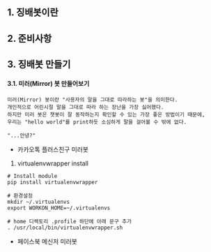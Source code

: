 ## 1. 징배봇이란

## 2. 준비사항

## 3. 징배봇 만들기

#### 3.1. 미러(Mirror) 봇 만들어보기
```
미러(Mirror) 봇이란 "사용자의 말을 그대로 따라하는 봇"을 의미한다.
개인적으로 어린시절 말을 그대로 따라 하는 장난을 가장 싫어했다.
하지만 미러 봇은 챗봇이 잘 동작하는지 확인할 수 있는 가장 좋은 방법이기 때문에,
우리는 "hello world"를 print하듯 소심하게 말을 걸어볼 수 밖에 없다.

"...안녕?"
```

- 카카오톡 플러스친구 미러봇

1. virtualenvwrapper install

```
# Install module
pip install virtualenvwrapper

# 환경설정
mkdir ~/.virtualenvs
export WORKON_HOME=~/.virtualenvs

# home 디렉토리 .profile 하단에 아래 문구 추가
. /usr/local/bin/virtualenvwrapper.sh
```

- 페이스북 메신저 미러봇
